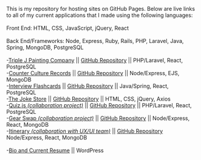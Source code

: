 This is my repository for hosting sites on GitHub Pages. Below are live links to all of my
current applications that I made using the following languages: <br><br>
Front End: HTML, CSS, JavaScript, jQuery, React <br><br>
Back End/Frameworks: Node, Express, Ruby, Rails, PHP, Laravel, Java, Spring, MongoDB, PostgreSQL
<br><br>
-[Triple J Painting Company](https://triplejpainting.herokuapp.com/)
|| [GitHub Repository](https://github.com/BenjaminPitts/TripleJ) || PHP/Laravel, React, PostgreSQL <br>
-[Counter Culture Records](https://recordstore666.herokuapp.com/recordstore)
|| [GitHub Repository](https://github.com/BenjaminPitts/recordstore) || Node/Express, EJS, MongoDB<br>
-[Interview Flashcards](https://benpitts-interview-flashcards.herokuapp.com/)
|| [GitHub Repository](https://github.com/BenjaminPitts/Spring-React-Stack) || Java/Spring, React, PostgreSQL<br>
-[The Joke Store](https://benjaminpitts.github.io/thejokestore/)
|| [GitHub Repository](https://github.com/BenjaminPitts/BenjaminPitts.github.io/tree/main/thejokestore) || HTML, CSS, jQuery, Axios<br>
-[Quiz.js <i>(collaboration project)</i>](https://react-quiz-js.herokuapp.com/)
|| [GitHub Repository](https://github.com/BenjaminPitts/quiz.js) || PHP/Laravel, React, PostgreSQL<br>
-[Gear Swap <i>(collaboration project)</i>](https://gearswap.herokuapp.com/)
|| [GitHub Repository](https://github.com/BenjaminPitts/gearswap) || Node/Express, React, MongoDB<br>
-[Itinerary <i>(collaboration with UX/UI team)</i>](https://disney-itinerary.herokuapp.com/)
|| [GitHub Repository](https://github.com/BenjaminPitts/mern-itinerary) Node/Express, React, MongoDB<br><br>
-[Bio and Current Resume](https://benjaminjackpitts.com/) || WordPress<br>
